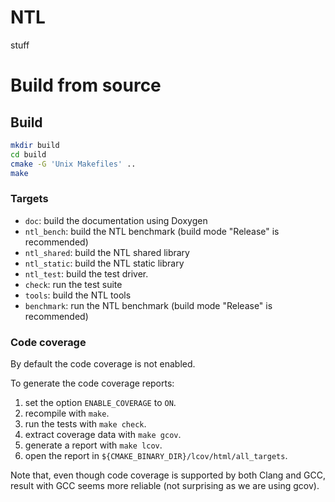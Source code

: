 # NTL

stuff

# Build from source

## Build

```sh
mkdir build
cd build
cmake -G 'Unix Makefiles' ..
make
```

### Targets

- `doc`: build the documentation using Doxygen
- `ntl_bench`: build the NTL benchmark (build mode "Release" is recommended)
- `ntl_shared`: build the NTL shared library
- `ntl_static`: build the NTL static library
- `ntl_test`: build the test driver.
- `check`: run the test suite
- `tools`: build the NTL tools
- `benchmark`: run the NTL benchmark (build mode "Release" is recommended)

### Code coverage

By default the code coverage is not enabled.

To generate the code coverage reports:
1. set the option `ENABLE_COVERAGE` to `ON`.
2. recompile with `make`.
3. run the tests with `make check`.
4. extract coverage data with `make gcov`.
5. generate a report with `make lcov`.
6. open the report in `${CMAKE_BINARY_DIR}/lcov/html/all_targets`.

Note that, even though code coverage is supported by both Clang and GCC, result
with GCC seems more reliable (not surprising as we are using gcov).
